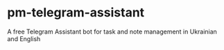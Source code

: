 # pm-telegram-assistant
A free Telegram Assistant bot for task and note management in Ukrainian and English
